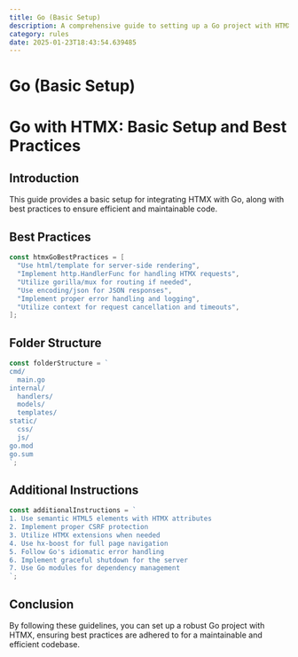 ```yaml
---
title: Go (Basic Setup)
description: A comprehensive guide to setting up a Go project with HTMX, including best practices, folder structure, and additional instructions for efficient development.
category: rules
date: 2025-01-23T18:43:54.639485
---
```



# Go (Basic Setup)

# Go with HTMX: Basic Setup and Best Practices

## Introduction
This guide provides a basic setup for integrating HTMX with Go, along with best practices to ensure efficient and maintainable code.

## Best Practices

```go
const htmxGoBestPractices = [
  "Use html/template for server-side rendering",
  "Implement http.HandlerFunc for handling HTMX requests",
  "Utilize gorilla/mux for routing if needed",
  "Use encoding/json for JSON responses",
  "Implement proper error handling and logging",
  "Utilize context for request cancellation and timeouts",
];
```

## Folder Structure

```go
const folderStructure = `
cmd/
  main.go
internal/
  handlers/
  models/
  templates/
static/
  css/
  js/
go.mod
go.sum
`;
```

## Additional Instructions

```go
const additionalInstructions = `
1. Use semantic HTML5 elements with HTMX attributes
2. Implement proper CSRF protection
3. Utilize HTMX extensions when needed
4. Use hx-boost for full page navigation
5. Follow Go's idiomatic error handling
6. Implement graceful shutdown for the server
7. Use Go modules for dependency management
`;
```

## Conclusion
By following these guidelines, you can set up a robust Go project with HTMX, ensuring best practices are adhered to for a maintainable and efficient codebase.

